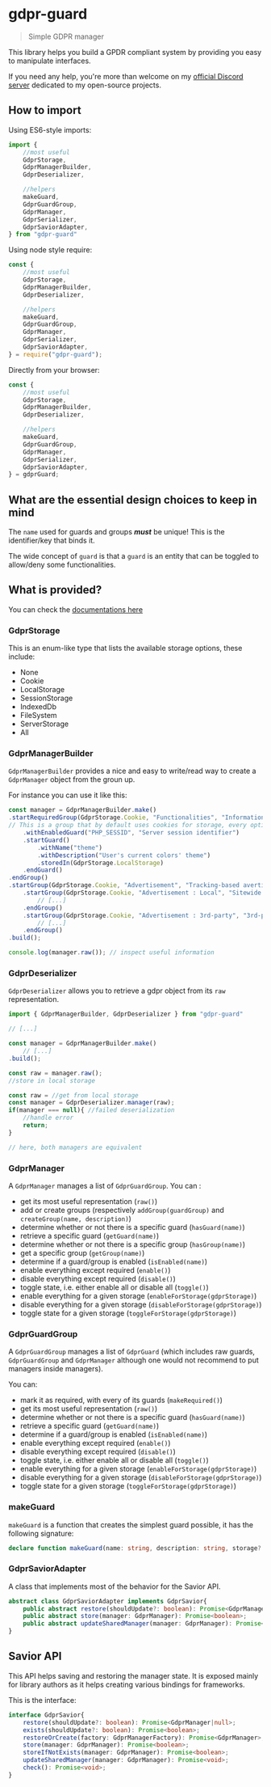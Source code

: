 # gdpr-guard
> Simple GDPR manager

This library helps you build a GPDR compliant system by providing you easy to manipulate interfaces.

If you need any help, you're more than welcome on my [official Discord server](https://discordapp.com/invite/JtWAjbw) dedicated to my open-source projects.

## How to import
Using ES6-style imports:
```javascript
import {
    //most useful
    GdprStorage,
    GdprManagerBuilder,
    GdprDeserializer,

    //helpers
    makeGuard,
    GdprGuardGroup,
    GdprManager,
    GdprSerializer,
    GdprSaviorAdapter,
} from "gdpr-guard"
```

Using node style require:
```javascript
const {
    //most useful
    GdprStorage,
    GdprManagerBuilder,
    GdprDeserializer,

    //helpers
    makeGuard,
    GdprGuardGroup,
    GdprManager,
    GdprSerializer,
    GdprSaviorAdapter,
} = require("gdpr-guard");
```

Directly from your browser:
```javascript
const {
    //most useful
    GdprStorage,
    GdprManagerBuilder,
    GdprDeserializer,

    //helpers
    makeGuard,
    GdprGuardGroup,
    GdprManager,
    GdprSerializer,
    GdprSaviorAdapter,
} = gdprGuard;
```

## What are the essential design choices to keep in mind
The `name` used for guards and groups ***must*** be unique! This is the identifier/key that binds it.

The wide concept of `guard` is that a `guard` is an entity that can be toggled to allow/deny some functionalities.

## What is provided?

You can check the [documentations here](https://voltra.github.io/gdpr-guard/)

### GdprStorage
This is an enum-like type that lists the available storage options, these include:

* None
* Cookie
* LocalStorage
* SessionStorage
* IndexedDb
* FileSystem
* ServerStorage
* All

### GdprManagerBuilder
`GdprManagerBuilder` provides a nice and easy to write/read way to create a `GdprManager` object from the groun up.

For instance you can use it like this:
```javascript
const manager = GdprManagerBuilder.make()
.startRequiredGroup(GdprStorage.Cookie, "Functionalities", "Information purely used for the user's experience")
// This is a group that by default uses cookies for storage, every option and the group itself is required
    .withEnabledGuard("PHP_SESSID", "Server session identifier")
    .startGuard()
        .withName("theme")
        .withDescription("User's current colors' theme")
        .storedIn(GdprStorage.LocalStorage)
    .endGuard()
.endGroup()
.startGroup(GdprStorage.Cookie, "Advertisement", "Tracking-based avertisement informations")
    .startGroup(GdprStorage.Cookie, "Advertisement : Local", "Sitewide advertisement informations")
        // [...]
    .endGroup()
    .startGroup(GdprStorage.Cookie, "Advertisement : 3rd-party", "3rd-party advertisement informations")
        // [...]
    .endGroup()
.build();

console.log(manager.raw()); // inspect useful information
```



### GdprDeserializer

`GdprDeserializer` allows you to retrieve a gdpr object from its `raw` representation.

```javascript
import { GdprManagerBuilder, GdprDeserializer } from "gdpr-guard"

// [...]

const manager = GdprManagerBuilder.make()
	// [...]
.build();

const raw = manager.raw();
//store in local storage

const raw = //get from local storage
const manager = GdprDeserializer.manager(raw);
if(manager === null){ //failed deserialization
    //handle error
    return;
}

// here, both managers are equivalent
```



### GdprManager

A `GdprManager` manages a list of `GdprGuardGroup`. You can :

* get its most useful representation (`raw()`)
* add or create groups (respectively `addGroup(guardGroup)` and `createGroup(name, description)`)
* determine whether or not there is a specific guard (`hasGuard(name)`)
* retrieve a specific guard (`getGuard(name)`)
* determine whether or not there is a specific group (`hasGroup(name)`)
* get a specific group (`getGroup(name)`)
* determine if a guard/group is enabled (`isEnabled(name)`)
* enable everything except required (`enable()`)
* disable everything except required (`disable()`)
* toggle state, i.e. either enable all or disable all (`toggle()`)
* enable everything for a given storage (`enableForStorage(gdprStorage)`)
* disable everything for a given storage (`disableForStorage(gdprStorage)`)
* toggle state for a given storage (`toggleForStorage(gdprStorage)`)



### GdprGuardGroup

A `GdprGuardGroup` manages a list of `GdprGuard` (which includes raw guards, `GdprGuardGroup` and `GdprManager` although one would not recommend to put managers inside managers).

You can:

* mark it as required, with every of its guards (`makeRequired()`)
* get its most useful representation (`raw()`)
* determine whether or not there is a specific guard (`hasGuard(name)`)
* retrieve a specific guard (`getGuard(name)`)
* determine if a guard/group is enabled (`isEnabled(name)`)
* enable everything except required (`enable()`)
* disable everything except required (`disable()`)
* toggle state, i.e. either enable all or disable all (`toggle()`)
* enable everything for a given storage (`enableForStorage(gdprStorage)`)
* disable everything for a given storage (`disableForStorage(gdprStorage)`)
* toggle state for a given storage (`toggleForStorage(gdprStorage)`)

### makeGuard

`makeGuard` is a function that creates the simplest guard possible, it has the following signature:

```typescript
declare function makeGuard(name: string, description: string, storage?: GdprStorage, required?: boolean, enabled?: boolean | null): GdprGuard;
```

### GdprSaviorAdapter

A class that implements most of the behavior for the Savior API.

```typescript
abstract class GdprSaviorAdapter implements GdprSavior{
	public abstract restore(shouldUpdate?: boolean): Promise<GdprManager|null>;
	public abstract store(manager: GdprManager): Promise<boolean>;
	public abstract updateSharedManager(manager: GdprManager): Promise<void>;
}
```





## Savior API

This API helps saving and restoring the manager state. It is exposed mainly for library authors as it helps creating various bindings for frameworks.

This is the interface:

```typescript
interface GdprSavior{
	restore(shouldUpdate?: boolean): Promise<GdprManager|null>;
	exists(shouldUpdate?: boolean): Promise<boolean>;
	restoreOrCreate(factory: GdprManagerFactory): Promise<GdprManager>;
	store(manager: GdprManager): Promise<boolean>;
	storeIfNotExists(manager: GdprManager): Promise<boolean>;
	updateSharedManager(manager: GdprManager): Promise<void>;
	check(): Promise<void>;
}
```

